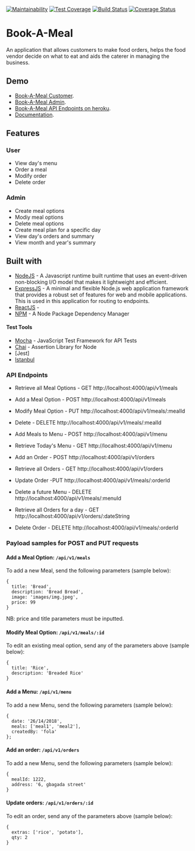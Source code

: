 [![Maintainability](https://api.codeclimate.com/v1/badges/a99a88d28ad37a79dbf6/maintainability)](https://codeclimate.com/github/bekomay26/Book-A-Meal/maintainability) [![Test Coverage](https://api.codeclimate.com/v1/badges/a99a88d28ad37a79dbf6/test_coverage)](https://codeclimate.com/github/bekomay26/Book-A-Meal/test_coverage) [![Build Status](https://travis-ci.org/bekomay26/Book-A-Meal.svg?branch=ft-documentation-route-157720673)](https://travis-ci.org/bekomay26/Book-A-Meal) [![Coverage Status](https://coveralls.io/repos/github/bekomay26/Book-A-Meal/badge.svg?branch=ft-documentation-route-157720673)](https://coveralls.io/github/bekomay26/Book-A-Meal?branch=ch-implement-chll2-feedback-157243679)
# Book-A-Meal

An application that allows customers to make food orders, helps the food vendor decide on what to eat and aids the caterer in managing the business.

## Demo
- [Book-A-Meal Customer](https://bekomay26.github.io/Book-A-Meal/UI/html/user/).
- [Book-A-Meal Admin](https://bekomay26.github.io/Book-A-Meal/UI/html/admin/admin.html).
- [Book-A-Meal API Endpoints on heroku](https://buuk-a-meal.herokuapp.com/api/v1/).
- [Documentation](https://buuk-a-meal.herokuapp.com/api/v1/docs/).

## Features

### User

- View day's menu
- Order a meal
- Modify order
- Delete order

### Admin
- Create meal options
- Modiy meal options
- Delete meal options
- Create meal plan for a specific day
- View day's orders and summary
- View month and year's summary

## Built with
* [NodeJS](https://nodejs.org/en/) - A Javascript runtime built runtime that uses an event-driven non-blocking I/O model that makes it lightweight and efficient.
* [ExpressJS](http://expressjs.com/) - A minimal and flexible Node.js web application framework that provides a robust set of features for web and mobile applications. This is used in this application for routing to endpoints.
* [ReactJS](https://reactjs.org/) - 
* [NPM](https://www.npmjs.com/) - A Node Package Dependency Manager

#### Test Tools

* [Mocha](https://mochajs.org/) - JavaScript Test Framework for API Tests
* [Chai](http://chaijs.com/) - Assertion Library for Node
* [Jest]
* [Istanbul](https://istanbul.js.org/)

### API Endpoints

- Retrieve all Meal Options - GET http://localhost:4000/api/v1/meals
- Add a Meal Option - POST http://localhost:4000/api/v1/meals
- Modify Meal Option - PUT http://localhost:4000/api/v1/meals/:mealId
- Delete - DELETE http://localhost:4000/api/v1/meals/:mealId
- Add Meals to Menu - POST http://localhost:4000/api/v1/menu
- Retrieve Today's Menu - GET http://localhost:4000/api/v1/menu
- Add an Order - POST http://localhost:4000/api/v1/orders
- Retrieve all Orders - GET http://localhost:4000/api/v1/orders
- Update Order -PUT http://localhost:4000/api/v1/meals/:orderId

- Delete a future Menu - DELETE http://localhost:4000/api/v1/meals/:menuId
- Retrieve all Orders for a day - GET http://localhost:4000/api/v1/orders/:dateString
- Delete Order - DELETE http://localhost:4000/api/v1/meals/:orderId

### Payload samples for POST and PUT requests

#### Add a Meal Option: `/api/v1/meals`

To add a new Meal, send the following parameters (sample below):
```
{
  title: 'Bread',
  description: 'Bread Bread',
  image: 'images/img.jpeg',
  price: 99
}
```
NB: price and title parameters must be inputted.

#### Modify Meal Option: `/api/v1/meals/:id`

To edit an existing meal option, send any of the parameters above (sample below):
```
{
  title: 'Rice',
  description: 'Breaded Rice'
}
```

#### Add a Menu: `/api/v1/menu`

To add a new Menu, send the following parameters (sample below):
```
{
  date: '26/14/2018',
  meals: ['meal1', 'meal2'],
  createdBy: 'fola'
};
```

#### Add an order: `/api/v1/orders`


To add a new Menu, send the following parameters (sample below):
```
{ 
  mealId: 1222, 
  address: '6, gbagada street' 
}
```

#### Update orders: `/api/v1/orders/:id`

To edit an order, send any of the parameters above (sample below):
```
{
  extras: ['rice', 'potato'],
  qty: 2
}
```
